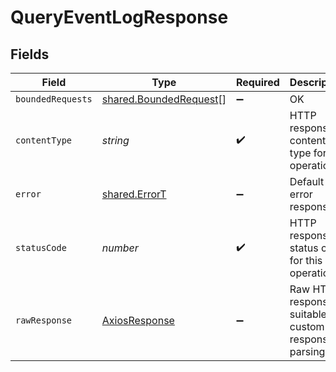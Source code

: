 # QueryEventLogResponse


## Fields

| Field                                                            | Type                                                             | Required                                                         | Description                                                      |
| ---------------------------------------------------------------- | ---------------------------------------------------------------- | ---------------------------------------------------------------- | ---------------------------------------------------------------- |
| `boundedRequests`                                                | [shared.BoundedRequest](../../models/shared/boundedrequest.md)[] | :heavy_minus_sign:                                               | OK                                                               |
| `contentType`                                                    | *string*                                                         | :heavy_check_mark:                                               | HTTP response content type for this operation                    |
| `error`                                                          | [shared.ErrorT](../../models/shared/errort.md)                   | :heavy_minus_sign:                                               | Default error response                                           |
| `statusCode`                                                     | *number*                                                         | :heavy_check_mark:                                               | HTTP response status code for this operation                     |
| `rawResponse`                                                    | [AxiosResponse](https://axios-http.com/docs/res_schema)          | :heavy_minus_sign:                                               | Raw HTTP response; suitable for custom response parsing          |